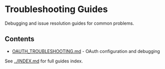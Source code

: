 # Troubleshooting Guides

Debugging and issue resolution guides for common problems.

## Contents

- [OAUTH_TROUBLESHOOTING.md](OAUTH_TROUBLESHOOTING.md) - OAuth configuration and debugging

See [../INDEX.md](../INDEX.md) for full guides index.
